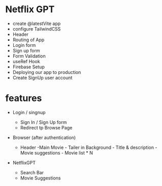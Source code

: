 # Netflix GPT

- create @latestVite app
- configure TailwindCSS
- Header
- Routing of App
- Login form
- Sign up form
- Form Validation
- useRef Hook
- Firebase Setup
- Deploying our app to production
- Create SignUp user account

# features

- Login / singnup
  - Sign In / Sign Up form
  - Redirect tp Browse Page
- Browser (after authentication)

  - Header
    -Main Movie - Tailer in Background - Title & description - Movie suggestions - Movie list \* N

- NetflixGPT
  - Search Bar
  - Movie Suggestions
